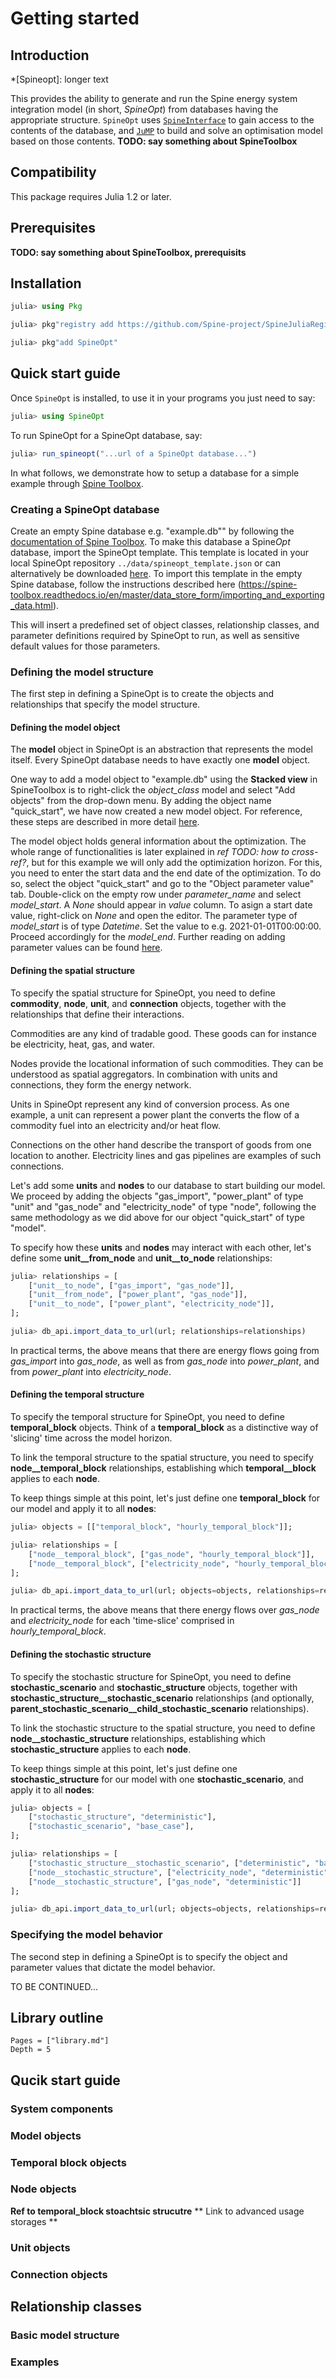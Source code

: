 # Getting started

## Introduction
*[Spineopt]: longer text

This provides the ability to generate and run the Spine energy system integration model
(in short, *SpineOpt*)
from databases having the appropriate structure.
`SpineOpt` uses [`SpineInterface`](https://github.com/Spine-project/SpineInterface.jl)
to gain access to the contents of the database,
and [`JuMP`](https://github.com/JuliaOpt/JuMP.jl) to build and solve
an optimisation model based on those contents.
 **TODO: say something about SpineToolbox**

## Compatibility

This package requires Julia 1.2 or later.

## Prerequisites

**TODO: say something about SpineToolbox, prerequisits**

## Installation

```julia
julia> using Pkg

julia> pkg"registry add https://github.com/Spine-project/SpineJuliaRegistry"

julia> pkg"add SpineOpt"

```


## Quick start guide

Once `SpineOpt` is installed, to use it in your programs you just need to say:

```julia
julia> using SpineOpt
```

To run SpineOpt for a SpineOpt database, say:

```julia
julia> run_spineopt("...url of a SpineOpt database...")
```

In what follows, we demonstrate how to setup a database for a simple example through
[Spine Toolbox](https://github.com/Spine-project/Spine-Toolbox).

### Creating a SpineOpt database

Create an empty Spine database e.g. "example.db"" by following the [documentation of Spine Toolbox](https://spine-toolbox.readthedocs.io/en/master/data_store_form/getting_started.html).
To make this database a Spine*Opt* database, import the SpineOpt template. This template is located in your local SpineOpt repository `../data/spineopt_template.json` or can alternatively
be downloaded [here](https://github.com/Spine-project/SpineOpt.jl/blob/master/data/spineopt_template.json). To import this template in the empty Spine database, follow the instructions
described here (https://spine-toolbox.readthedocs.io/en/master/data_store_form/importing_and_exporting_data.html).

This will insert a predefined set of object classes, relationship classes,
and parameter definitions required by SpineOpt to run,
as well as sensitive default values for those parameters.

### Defining the model structure

The first step in defining a SpineOpt is to create the objects and relationships
that specify the model structure.


#### Defining the model object

The **model** object in SpineOpt is an abstraction that represents the model itself.
Every SpineOpt database needs to have exactly one **model** object.

One way to add a model object to "example.db" using the **Stacked view** in SpineToolbox is to right-click the *object_class* model and select "Add objects" from the drop-down menu. By adding the object name "quick_start", we have
now created a new model object. For reference, these steps are described in more detail [here](https://spine-toolbox.readthedocs.io/en/master/data_store_form/adding_data.html#adding-object-classes).

The model object holds general information about the optimization. The whole range of functionalities is later explained in *ref* *TODO: how to cross-ref?*, but for this example we will
only add the optimization horizon. For this, you need to enter the start data and the end date of the optimization. To do so, select the object "quick_start" and go to the "Object parameter value" tab. Double-click on the empty row under *parameter_name*
and select *model_start*. A *None* should appear in *value* column. To asign a start date value, right-click on *None* and open the editor. The parameter type of *model_start* is of type *Datetime*. Set the value to e.g. 2021-01-01T00:00:00. Proceed accordingly
for the *model_end*. Further reading on adding parameter values can be found [here](https://spine-toolbox.readthedocs.io/en/master/data_store_form/adding_data.html#adding-parameter-values).


#### Defining the spatial structure

To specify the spatial structure for SpineOpt, you need to define **commodity**, **node**, **unit**, and **connection** objects,
together with the relationships that define their interactions.

Commodities are any kind of tradable good. These goods can for instance be electricity, heat, gas, and water.

Nodes provide the locational information of such commodities. They can be understood as spatial aggregators. In combination with units and connections, they
form the energy network.

Units in SpineOpt represent any kind of conversion process. As one example, a unit can represent a power plant the converts the flow of a commodity fuel into an electricity and/or heat flow.

Connections on the other hand describe the transport of goods from one location to another. Electricity lines and gas pipelines are examples of such connections.

Let's add some **units** and **nodes** to our database to start building our model. We proceed by adding the objects "gas_import", "power_plant" of type "unit" and
"gas_node" and "electricity_node" of type "node", following the same methodology as we did above for our object "quick_start" of type "model".

To specify how these **units** and **nodes** may interact with each other,
let's define some **unit__from_node** and **unit__to_node** relationships:

```julia
julia> relationships = [
	["unit__to_node", ["gas_import", "gas_node"]],
	["unit__from_node", ["power_plant", "gas_node"]],
	["unit__to_node", ["power_plant", "electricity_node"]],
];

julia> db_api.import_data_to_url(url; relationships=relationships)

```

In practical terms, the above means that there are energy flows
going from *gas_import* into *gas_node*, as well as from *gas_node* into *power_plant*,
and from *power_plant* into *electricity_node*.


#### Defining the temporal structure

To specify the temporal structure for SpineOpt, you need to define **temporal_block** objects.
Think of a **temporal_block** as a distinctive way of 'slicing' time across the model horizon.

To link the temporal structure to the spatial structure,
you need to specify **node__temporal_block** relationships,
establishing which **temporal__block** applies to each **node**.

To keep things simple at this point,
let's just define one **temporal_block** for our model and apply it to all **nodes**:

```julia
julia> objects = [["temporal_block", "hourly_temporal_block"]];

julia> relationships = [
	["node__temporal_block", ["gas_node", "hourly_temporal_block"]],
	["node__temporal_block", ["electricity_node", "hourly_temporal_block"]]
];

julia> db_api.import_data_to_url(url; objects=objects, relationships=relationships)

```

In practical terms, the above means that there energy flows over *gas_node* and *electricity_node*
for each 'time-slice' comprised in *hourly\_temporal_block*.



#### Defining the stochastic structure

To specify the stochastic structure for SpineOpt,
you need to define **stochastic_scenario** and **stochastic_structure** objects,
together with **stochastic\_structure__stochastic\_scenario** relationships
(and optionally, **parent\_stochastic\_scenario__child\_stochastic\_scenario** relationships).

To link the stochastic structure to the spatial structure,
you need to define **node__stochastic_structure** relationships,
establishing which **stochastic_structure** applies to each **node**.

To keep things simple at this point,
let's just define one **stochastic_structure** for our model with one **stochastic_scenario**,
and apply it to all **nodes**:

```julia
julia> objects = [
	["stochastic_structure", "deterministic"],
	["stochastic_scenario", "base_case"],
];

julia> relationships = [
	["stochastic_structure__stochastic_scenario", ["deterministic", "base_case"]],
	["node__stochastic_structure", ["electricity_node", "deterministic"]]
	["node__stochastic_structure", ["gas_node", "deterministic"]]
];

julia> db_api.import_data_to_url(url; objects=objects, relationships=relationships)

```


### Specifying the model behavior

The second step in defining a SpineOpt is to specify the object and parameter values
that dictate the model behavior.

TO BE CONTINUED...


## Library outline

```@contents
Pages = ["library.md"]
Depth = 5
```

## Qucik start guide

### System components

### Model objects

### Temporal block objects

### Node objects

**Ref to temporal_block stoachtsic strucutre**
** Link to advanced usage storages **

### Unit objects

### Connection objects

## Relationship classes

### Basic model structure

### Examples
